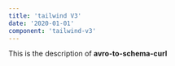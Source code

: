 ```yaml
---
title: 'tailwind V3'
date: '2020-01-01'
component: 'tailwind-v3'
---
```

This is the description of **avro-to-schema-curl**